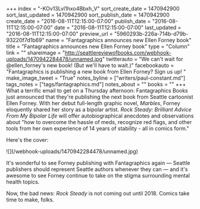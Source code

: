 +++
index = "-KOv13Lvl1hxo4Bbxh_V"
sort_create_date = 1470942900
sort_last_updated = 1470942900
sort_publish_date = 1470942900
create_date = "2016-08-11T12:15:00-07:00"
publish_date = "2016-08-11T12:15:00-07:00"
date = "2016-08-11T12:15:00-07:00"
last_updated = "2016-08-11T12:15:00-07:00"
preview_url = "5960293b-226a-714b-d79b-93220f7d1b69"
name = "Fantagraphics announces new Ellen Forney book"
title = "Fantagraphics announces new Ellen Forney book"
type = "Column"
link = ""
shareimage = "http://seattlereviewofbooks.com/webhook-uploads/1470942284478/unnamed.jpg"
twitterauto = "We can't wait for @ellen_forney's new book! (But we'll have to wait.)"
facebookauto = "Fantagraphics is publishing a new book from Ellen Forney? Sign us up! "
make_image_tweet = "True"
notes_byline = ["writers/paul-constant.md"]
tags_notes = ["tags/fantagraphics.md"]
notes_about = ""
books = ""
+++
What a terrific email to get on a Thursday afternoon: Fantagraphics Books just announced that they're publishing the next book from Seattle cartoonist Ellen Forney. With her debut full-length graphic novel, *Marbles*, Forney eloquently shared her story as a bipolar artist. *Rock Steady: Brilliant Advice From My Bipolar Life* will offer autobiographical anecdotes and observations about "how to overcome the hassle of meds, recognize red flags, and other tools from her own experience of 14 years of stability - all in comics form." 

Here's the cover:

<p class="image">![](/webhook-uploads/1470942284478/unnamed.jpg)</p>

It's wonderful to see Forney publishing with Fantagraphics again — Seattle publishers should represent Seattle authors whenever they can — and it's awesome to see Forney continue to take on the stigma surrounding mental health topics.

Now, the bad news: *Rock Steady* is not coming out until 2018. Comics take time to make, folks.